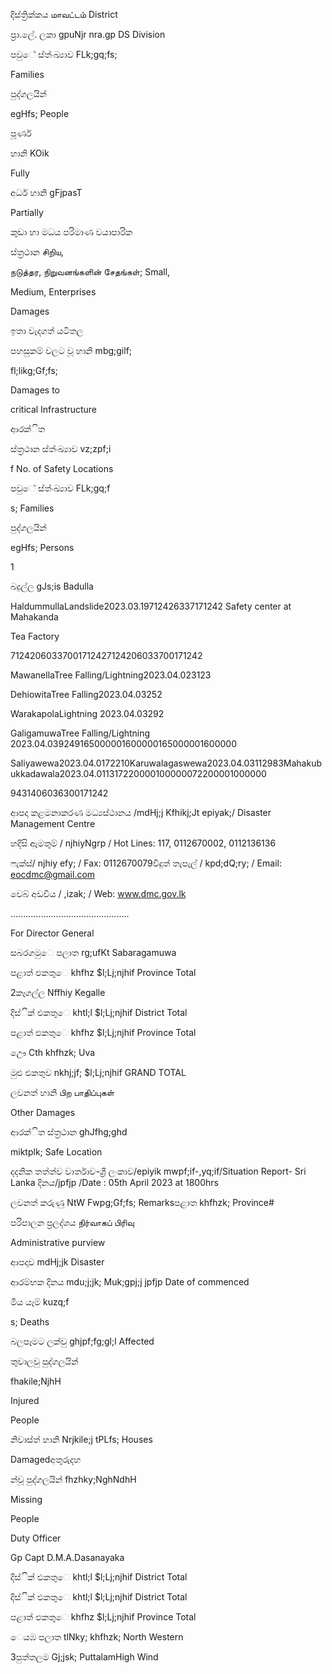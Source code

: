 දිස්ත්‍රික්කය மாவட்டம் District

ප්‍රා.ලේ. ලකා gpuNjr nra.gp DS Division

පවුේ ස්ත්‍ංඛ්‍යාව FLk;gq;fs;

Families

පුද්ගලයින්

egHfs; People

පූර්ණ

හානි KOik

Fully

අර්ධ හානි gFjpasT

Partially

කුඩා හා මධය පරිමාණ වයාපාරික

ස්ත්‍රථාන சிறிய,

நடுத்தர, நிறுவனங்களின் சேதங்கள்; Small,

Medium, Enterprises

Damages

ඉතා වැදගත් යටිතල

පහසුකම් වලට වූ හානි mbg;gilf;

fl;likg;Gf;fs;

Damages to

critical Infrastructure

ආරක්ිත

ස්ත්‍රථාන ස්ත්‍ංඛ්‍යාව vz;zpf;i

f No. of Safety Locations

පවුේ ස්ත්‍ංඛ්‍යාව FLk;gq;f

s; Families

පුද්ගලයින්

egHfs; Persons

1

බදුල්ල gJs;is Badulla

HaldummullaLandslide2023.03.19712426337171242 Safety center at Mahakanda

Tea Factory

71242060337001712427124206033700171242

MawanellaTree Falling/Lightning2023.04.023123

DehiowitaTree Falling2023.04.03252

WarakapolaLightning 2023.04.03292

GaligamuwaTree Falling/Lightning 2023.04.039249165000001600000165000001600000

Saliyawewa2023.04.0172210Karuwalagaswewa2023.04.03112983Mahakubukkadawala2023.04.011317220000100000072200001000000

9431406036300171242

ආපදා කළමනාකරණ මධ්‍යස්ථානය /mdHj;j Kfhikj;Jt epiyak;/ Disaster Management Centre

හදිසි ඇමතුම් / njhiyNgrp / Hot Lines: 117, 0112670002, 0112136136

ෆැක්ස්/ njhiy efy; / Fax: 0112670079විදුත් තැපැල් / kpd;dQ;ry; / Email: eocdmc@gmail.com

වෙබ් අඩවිය / ,izak; / Web: www.dmc.gov.lk

…............................................

For Director General

සබරගමුෙ පලාත rg;ufKt Sabaragamuwa

පළාත් ඵකතුෙ khfhz $l;Lj;njhif Province Total

2කෑගල්ල Nffhiy Kegalle

දිස්ික් එකතුෙ khtl;l $l;Lj;njhif District Total

පළාත් ඵකතුෙ khfhz $l;Lj;njhif Province Total

ඌෙ Cth khfhzk; Uva

මුළු එකතුව nkhj;jf; $l;Lj;njhif GRAND TOTAL

ලවනත් හානි பிற பாதிப்புகள்

Other Damages

ආරක්ිත ස්ත්‍රථාන ghJfhg;ghd

miktplk; Safe Location

දදනික තත්ත්ව වාර්තාව-ශ්‍රී ලංකාව/epiyik mwpf;if-,yq;if/Situation Report- Sri Lanka දිනය/jpfjp /Date : 05th April 2023 at 1800hrs

ලවනත් කරුණු NtW Fwpg;Gf;fs; Remarksපළාත khfhzk; Province#

පරිපාලන ප්‍රලද්ශය நிர்வாகப் பிரிவு

Administrative purview

ආපදාව mdHj;jk Disaster

ආරම්භක දිනය mdu;j;jk; Muk;gpj;j jpfjp Date of commenced

මිය යෑම් kuzq;f

s; Deaths

බලපෑමට ලක්වු ghjpf;fg;gl;l Affected

තුවාලවු පුද්ගලයින්

fhakile;NjhH

Injured

People

නිවාස්ත්‍ හානි Nrjkile;j tPLfs; Houses

Damagedඅතුරුදහ

න්වූ පුද්ගලයින් fhzhky;NghNdhH

Missing

People

Duty Officer

Gp Capt D.M.A.Dasanayaka

දිස්ික් එකතුෙ khtl;l $l;Lj;njhif District Total

දිස්ික් එකතුෙ khtl;l $l;Lj;njhif District Total

පළාත් ඵකතුෙ khfhz $l;Lj;njhif Province Total

ෙයඹ පලාත tlNky; khfhzk; North Western

3පුත්තලම Gj;jsk; PuttalamHigh Wind